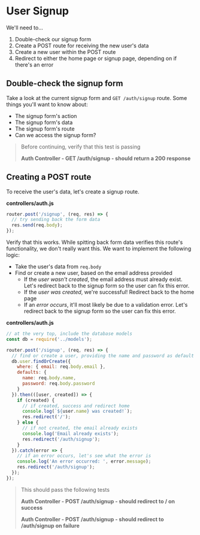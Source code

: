 # User Signup

We'll need to...

1. Double-check our signup form
2. Create a POST route for receiving the new user's data
3. Create a new user within the POST route
4. Redirect to either the home page or signup page, depending on if there's an error

## Double-check the signup form

Take a look at the current signup form and `GET /auth/signup` route. Some things you'll want to know about:

* The signup form's action
* The signup form's data
* The signup form's route
* Can we access the signup form?

> Before continuing, verify that this test is passing
>
> **Auth Controller - GET /auth/signup - should return a 200 response**

## Creating a POST route

To receive the user's data, let's create a signup route.

**controllers/auth.js**

```javascript
router.post('/signup', (req, res) => {
  // try sending back the form data
  res.send(req.body);
});
```

Verify that this works. While spitting back form data verifies this route's functionality, we don't really want this. We want to implement the following logic:

* Take the user's data from `req.body`
* Find or create a new user, based on the email address provided
  * If the _user wasn't created_, the email address must already exist. Let's redirect back to the signup form so the user can fix this error.
  * If the _user was created_, we're successful! Redirect back to the home page
  * If an _error occurs_, it'll most likely be due to a validation error. Let's redirect back to the signup form so the user can fix this error.

**controllers/auth.js**

```javascript
// at the very top, include the database models
const db = require('../models');

router.post('/signup', (req, res) => {
  // find or create a user, providing the name and password as default values
  db.user.findOrCreate({
    where: { email: req.body.email },
    defaults: {
      name: req.body.name,
      password: req.body.password
    }
  }).then(([user, created]) => {
    if (created) {
      // if created, success and redirect home
      console.log(`${user.name} was created!`);
      res.redirect('/');
    } else {
      // if not created, the email already exists
      console.log('Email already exists');
      res.redirect('/auth/signup');
    }
  }).catch(error => {
    // if an error occurs, let's see what the error is
    console.log('An error occurred: ', error.message);
    res.redirect('/auth/signup');
  });
});
```

> This should pass the following tests
>
> **Auth Controller - POST /auth/signup - should redirect to / on success**
>
> **Auth Controller - POST /auth/signup - should redirect to /auth/signup on failure**

